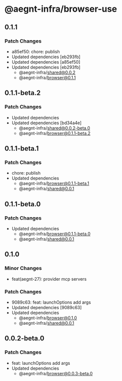 # @aegnt-infra/browser-use

## 0.1.1

### Patch Changes

- a85ef50: chore: publish
- Updated dependencies [eb293fb]
- Updated dependencies [a85ef50]
- Updated dependencies [eb293fb]
  - @aegnt-infra/shared@0.0.2
  - @aegnt-infra/browser@0.1.1

## 0.1.1-beta.2

### Patch Changes

- Updated dependencies
- Updated dependencies [bd34a4e]
  - @aegnt-infra/shared@0.0.2-beta.0
  - @aegnt-infra/browser@0.1.1-beta.2

## 0.1.1-beta.1

### Patch Changes

- chore: publish
- Updated dependencies
  - @aegnt-infra/browser@0.1.1-beta.1
  - @aegnt-infra/shared@0.0.1

## 0.1.1-beta.0

### Patch Changes

- Updated dependencies
  - @aegnt-infra/browser@0.1.1-beta.0
  - @aegnt-infra/shared@0.0.1

## 0.1.0

### Minor Changes

- feat(aegnt-27): provider mcp servers

### Patch Changes

- 9089c63: feat: launchOptions add args
- Updated dependencies [9089c63]
- Updated dependencies
  - @aegnt-infra/browser@0.1.0
  - @aegnt-infra/shared@0.0.1

## 0.0.2-beta.0

### Patch Changes

- feat: launchOptions add args
- Updated dependencies
  - @aegnt-infra/browser@0.0.3-beta.0
